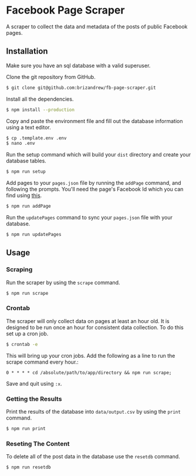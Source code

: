 # Facebook Page Scraper

A scraper to collect the data and metadata of the posts of public Facebook pages.

## Installation
Make sure you have an sql database with a valid superuser.

Clone the git repository from GitHub.
```bash
$ git clone git@github.com:brizandrew/fb-page-scraper.git
```

Install all the dependencies.
```bash
$ npm install --production
```

Copy and paste the environment file and fill out the database information using a text editor.
```bash
$ cp .template.env .env
$ nano .env
```

Run the setup command which will build your `dist` directory and create your database tables.
```bash
$ npm run setup
```

Add pages to your `pages.json` file by running the `addPage` command, and following the prompts. You'll need the page's Facebook Id which you can find using [this](https://findmyfbid.com/).
```bash
$ npm run addPage
```

Run the `updatePages` command to sync your `pages.json` file with your database.
```bash
$ npm run updatePages
```

## Usage

### Scraping

Run the scraper by using the `scrape` command.
```bash
$ npm run scrape
```

### Crontab

The scraper will only collect data on pages at least an hour old. It is designed to be run once an hour for consistent data collection. To do this set up a cron job.
```bash
$ crontab -e
```

This will bring up your cron jobs. Add the following as a line to run the scrape command every hour.:
```
0 * * * * cd /absolute/path/to/app/directory && npm run scrape;
```

Save and quit using `:x`.

### Getting the Results
Print the results of the database into `data/output.csv` by using the `print` command.
```bash
$ npm run print
```

### Reseting The Content

To delete all of the post data in the database use the `resetdb` command.
```bash
$ npm run resetdb
```
